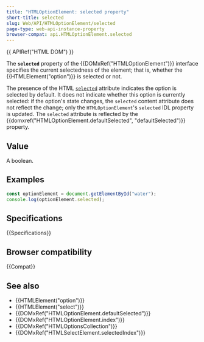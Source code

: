 ```yaml
---
title: "HTMLOptionElement: selected property"
short-title: selected
slug: Web/API/HTMLOptionElement/selected
page-type: web-api-instance-property
browser-compat: api.HTMLOptionElement.selected
---
```


{{ APIRef("HTML DOM") }}

The **`selected`** property of the {{DOMxRef("HTMLOptionElement")}} interface specifies the current selectedness of the element; that is, whether the {{HTMLElement("option")}} is selected or not.

The presence of the HTML [`selected`](/en-US/docs/Web/HTML/Element/option#selected) attribute indicates the option is selected by default. It does not indicate whether this option is currently selected: if the option's state changes, the `selected` content attribute does not reflect the change; only the `HTMLOptionElement`'s `selected` IDL property is updated. The `selected` attribute is reflected by the {{domxref("HTMLOptionElement.defaultSelected", "defaultSelected")}} property.

## Value

A boolean.

## Examples

```js
const optionElement = document.getElementById("water");
console.log(optionElement.selected);
```

## Specifications

{{Specifications}}

## Browser compatibility

{{Compat}}

## See also

- {{HTMLElement("option")}}
- {{HTMLElement("select")}}
- {{DOMxRef("HTMLOptionElement.defaultSelected")}}
- {{DOMxRef("HTMLOptionElement.index")}}
- {{DOMxRef("HTMLOptionsCollection")}}
- {{DOMxRef("HTMLSelectElement.selectedIndex")}}
